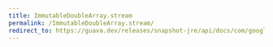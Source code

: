 ```yaml
---
title: ImmutableDoubleArray.stream
permalink: /ImmutableDoubleArray.stream/
redirect_to: https://guava.dev/releases/snapshot-jre/api/docs/com/google/common/primitives/ImmutableDoubleArray.html#stream--
---
```

